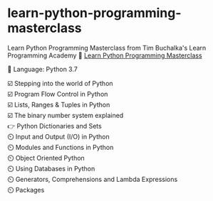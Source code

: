 # learn-python-programming-masterclass

Learn Python Programming Masterclass from Tim Buchalka's Learn Programming Academy :link: [Learn Python Programming Masterclass](https://www.udemy.com/course/python-the-complete-python-developer-course/)  
 
:wrench: Language: Python 3.7

:ballot_box_with_check: Stepping into the world of Python  
:ballot_box_with_check: Program Flow Control in Python  
:ballot_box_with_check: Lists, Ranges & Tuples in Python  
:ballot_box_with_check: The binary number system explained  
:point_right: Python Dictionaries and Sets  
:timer_clock:	Input and Output (I/O) in Python  
:timer_clock:	Modules and Functions in Python  
:timer_clock:	Object Oriented Python  
:timer_clock:	Using Databases in Python  
:timer_clock:	Generators, Comprehensions and Lambda Expressions   
:timer_clock:	Packages  
